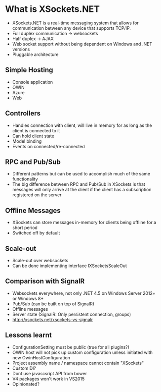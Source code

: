 # What is XSockets.NET
- XSockets.NET is a real-time messaging system that allows for communication between any device that supports TCP/IP.
- Full duplex communication -> websockets
- Half duplex -> AJAX
- Web socket support without being dependent on Windows and .NET versions
- Pluggable architecture

## Simple Hosting
- Console application
- OWIN
- Azure
- Web

## Controllers
- Handles connection with client, will live in memory for as long as the client is connected to it
- Can hold client state
- Model binding
- Events on connected/re-connected

## RPC and Pub/Sub
- Different patterns but can be used to accomplish much of the same functionality
- The big difference between RPC and Pub/Sub in XSockets is that messages will only arrive at the client if the client has a subscription registered on the server

## Offline Messages
- XSockets can store messages in-memory for clients being offline for a short period
- Switched off by default

## Scale-out
- Scale-out over websockets
- Can be done implementing interface IXSocketsScaleOut

## Comparison with SignalR
- Websockets everywhere, not only .NET 4.5 on Windows Server 2012+ or Windows 8+
- Pub/Sub (can be built on top of SignalR)
- Offline messages
- Server state (SignalR: Only persistent connection, groups)
- http://xsockets.net/xsockets-vs-signalr

## Lessons learnt
- ConfigurationSetting must be public (true for all plugins?)
- OWIN host will not pick up custom configuration unless initiated with new OwinHostConfiguration
- Project assembly name / namespace cannot contain "XSockets"
- Custom DI?
- Dont use javascsript API from bower
- V4 packages won't work in VS2015
- Opinionated?